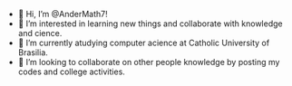- 👋 Hi, I’m @AnderMath7!
- 👀 I’m interested in learning new things and collaborate with knowledge and cience.
- 🌱 I’m currently atudying computer acience at Catholic University of Brasilia.
- 💞️ I’m looking to collaborate on other people knowledge by posting my codes and college activities.

<!---
AnderMath7/AnderMath7 is a ✨ special ✨ repository because its `README.md` (this file) appears on your GitHub profile.
You can click the Preview link to take a look at your changes.
--->

